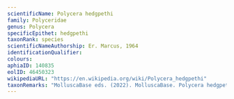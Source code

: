 ```yaml
---
scientificName: Polycera hedgpethi
family: Polyceridae
genus: Polycera
specificEpithet: hedgpethi
taxonRank: species
scientificNameAuthorship: Er. Marcus, 1964
identificationQualifier: 
colours:
aphiaID: 140835
eolID: 46450323
wikipediaURL: "https://en.wikipedia.org/wiki/Polycera_hedgpethi"
taxonRemarks: "MolluscaBase eds. (2022). MolluscaBase. Polycera hedgpethi Er. Marcus, 1964. Accessed through: World Register of Marine Species at: https://www.marinespecies.org/aphia.php?p=taxdetails&id=140835 on 2022-02-24"
---
```


